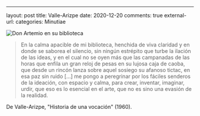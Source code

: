 ---
layout: post
title: Valle-Arizpe
date: 2020-12-20
comments: true
external-url:
categories: Minutiae

![Don Artemio en su biblioteca](https://2.bp.blogspot.com/-uVn2DUyWWyU/XCZIfmy4_kI/AAAAAAAANxU/qaLe0R2Ag4csmKurHMwn0W3Fpm5xMvnkgCLcBGAs/s1600/Manuel%2BRamos%2Ben%2B1959.jpg)

> En la calma apacible de mi biblioteca, henchida de viva claridad y en donde se saborea el silencio, sin ningún estrépito que turbe la ilación de las ideas, y en el cual no se oyen más que las campanadas de las horas que enfila un gran reloj de pesas en su lujosa caja de caoba, que desde un rincón lanza sobre aquel sosiego su afanoso tictac, en esa paz sin ruido [...] me pongo a peregrinar por los fáciles senderos de la ideación, con espacio y calma, para crear, inventar, imaginar, urdir, que eso es lo esencial en el arte, que no es sino una evasión de la realidad. 

De Valle-Arizpe, "Historia de una vocación" (1960).
